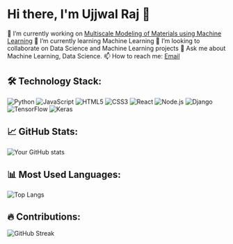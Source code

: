 # Hi there, I'm Ujjwal Raj 👋

🔭 I’m currently working on [Multiscale Modeling of Materials using Machine Learning](https://github.com/your-repo)
🌱 I’m currently learning Machine Learning
👯 I’m looking to collaborate on Data Science and Machine Learning projects
💬 Ask me about Machine Learning, Data Science.
📫 How to reach me: [Email](mailto:ujjwalrajbgis@gmail.com)

## 🛠️ Technology Stack:
![Python](https://img.shields.io/badge/-Python-333333?style=flat&logo=python)
![JavaScript](https://img.shields.io/badge/-JavaScript-333333?style=flat&logo=javascript)
![HTML5](https://img.shields.io/badge/-HTML5-333333?style=flat&logo=html5)
![CSS3](https://img.shields.io/badge/-CSS3-333333?style=flat&logo=css3)
![React](https://img.shields.io/badge/-React-333333?style=flat&logo=react)
![Node.js](https://img.shields.io/badge/-Node.js-333333?style=flat&logo=node.js)
![Django](https://img.shields.io/badge/-Django-333333?style=flat&logo=django)
![TensorFlow](https://img.shields.io/badge/-TensorFlow-333333?style=flat&logo=tensorflow)
![Keras](https://img.shields.io/badge/-Keras-333333?style=flat&logo=keras)

## 📈 GitHub Stats:
![Your GitHub stats](https://github-readme-stats.vercel.app/api?username=ujjwalraj&show_icons=true&theme=dark)

## 📊 Most Used Languages:
![Top Langs](https://github-readme-stats.vercel.app/api/top-langs/?username=ujjwalraj&layout=compact&theme=dark)

## 🔥 Contributions:
![GitHub Streak](https://github-readme-streak-stats.herokuapp.com/?user=ujjwalraj&theme=dark)

